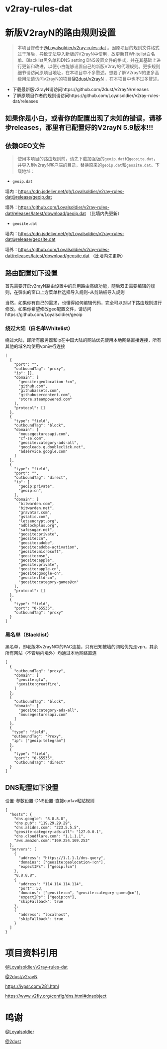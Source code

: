 # v2ray-rules-dat
# 新版V2rayN的路由规则设置
>本项目修改于[@Loyalsoldier/v2ray-rules-dat](https://github.com/Loyalsoldier/v2ray-rules-dat) 。因原项目的规则文件格式过于落后，导致无法导入新版的V2rayN中使用，故更新其Whitelist白名单、Blacklist黑名单和DNS setting DNS设置文件的格式，并在其基础上进行更新和改进，以便小白能够设置自己的新版V2ray的代理规则。更多规则细节请访问原项目地址，在本项目中不多赘述。想要了解V2rayN的更多高级用法请访问v2rayN的项目[@2dust/v2rayN](https://github.com/2dust/v2rayN) ，在本项目中也不过多赘述。

* 下载最新版v2rayN请访问https://github.com/2dust/v2rayN/releases
* 了解原项目作者的规则请访问https://github.com/Loyalsoldier/v2ray-rules-dat/releases
## 如果你是小白，或者你的配置出现了未知的错误，请移步releases，那里有已配置好的V2rayN 5.9版本!!!

## 依赖GEO文件

>使用本项目的路由规则前，请先下载加强版的`geoip.dat`和`geosite.dat`，并导入到v2rayN客户端的目录，替换原来的`geoip.dat`和`geosite.dat`。下载地址：

* `geoip.dat`

墙内：https://cdn.jsdelivr.net/gh/Loyalsoldier/v2ray-rules-dat@release/geoip.dat

墙外：https://github.com/Loyalsoldier/v2ray-rules-dat/releases/latest/download/geoip.dat （比墙内先更新）

* `geosite.dat`

墙内：https://cdn.jsdelivr.net/gh/Loyalsoldier/v2ray-rules-dat@release/geosite.dat

墙外：https://github.com/Loyalsoldier/v2ray-rules-dat/releases/latest/download/geosite.dat （比墙内先更新）

## 路由配置如下设置
首先需要开启v2rayN路由设置中的启用路由高级功能，随后双击需要编辑的规则，在弹出的窗口上方菜单栏选择导入规则-从剪贴板导入规则

当然，如果你有自己的需求，也懂得如何编辑代码，完全可以对以下路由规则进行修改。如果你希望修改geo配置文件，请访问https://github.com/Loyalsoldier/geoip
### 绕过大陆（白名单Whitelist）
绕过大陆，即所有服务器和ip在中国大陆的网站优先使用本地网络直接连接，所有其他的域名均使用vpn进行连接
```
[
  {
    "port": "",
    "outboundTag": "proxy",
    "ip": [],
    "domain": [
      "geosite:geolocation-!cn",
      "github.com",
      "githubassets.com",
      "githubusercontent.com",
      "store.steampowered.com"
    ],
    "protocol": []
  },
  {
    "type": "field",
    "outboundTag": "block",
    "domain": [
      "mousegesturesapi.com",
      "cf-se.com",
      "geosite:category-ads-all",
      "googleads.g.doubleclick.net",
      "adservice.google.com"
    ]
  },
  {
    "type": "field",
    "port": "",
    "outboundTag": "direct",
    "ip": [
      "geoip:private",
      "geoip:cn",
    ],
    "domain": [
      "bitwarden.com",
      "bitwarden.net",
      "gravatar.com",
      "gstatic.com",
      "letsencrypt.org",
      "adblockplus.org",
      "safesugar.net",    
      "geosite:private",
      "geosite:cn",
      "geosite:adobe",
      "geosite:adobe-activation",
      "geosite:microsoft",
      "geosite:msn",
      "geosite:apple",
      "geosite:private",
      "geosite:apple-cn",
      "geosite:google-cn",
      "geosite:tld-cn",
      "geosite:category-games@cn"
    ],
    "protocol": []
  },
  {
    "type": "field",
    "port": "0-65535",
    "outboundTag": "proxy"
  }
]
```
### 黑名单（Blacklist）
黑名单，即老版本v2rayN中的PAC连接，只有已知被墙的网站优先走vpn，其余所有网站（不管境内境外）均通过本地网络直连
```
[
  {
    "outboundTag": "proxy",
    "domain": [
     "geosite:gfw",
     "geosite:greatfire",
    ]
  },
  {
    "outboundTag": "block",
    "domain": [
      "geosite:category-ads-all",
      "mousegesturesapi.com"
    ]
  },
  {
   "type": "field",
   "outboundTag": "Proxy",
   "ip": ["geoip:telegram"]
  },
  {
    "type": "field",
    "port": "0-65535",
    "outboundTag": "direct"
  }
]
```

## DNS配置如下设置
设置-参数设置-DNS设置-直接curl+v粘贴规则
```
{
  "hosts": {
    "dns.google": "8.8.8.8",
    "dns.pub": "119.29.29.29",
    "dns.alidns.com": "223.5.5.5",
    "geosite:category-ads-all": "127.0.0.1",
    "dns.cloudflare.com": "1.1.1.1",
    "aws.amazon.com":"169.254.169.253"
  },
  "servers": [
    {
      "address": "https://1.1.1.1/dns-query",
      "domains": ["geosite:geolocation-!cn"],
      "expectIPs": ["geoip:!cn"]
    },
    "8.8.8.8",
    {
      "address": "114.114.114.114",
      "port": 53,
      "domains": ["geosite:cn", "geosite:category-games@cn"],
      "expectIPs": ["geoip:cn"],
      "skipFallback": true
    },
    {
      "address": "localhost",
      "skipFallback": true
    }
  ]
}
```

# 项目资料引用
[@Loyalsoldier/v2ray-rules-dat](https://github.com/Loyalsoldier/v2ray-rules-dat)

[@2dust/v2rayN](https://github.com/2dust/v2rayN)

https://ivpsr.com/281.html

https://www.v2fly.org/config/dns.html#dnsobject

# 鸣谢
[@Loyalsoldier](https://github.com/Loyalsoldier)

[@2dust](https://github.com/2dust)
